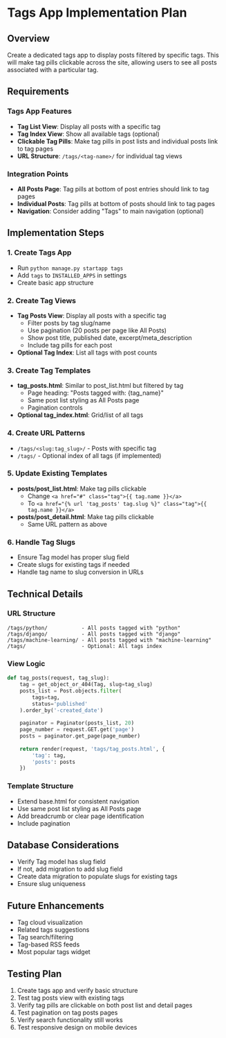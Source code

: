 # Tags App Implementation Plan

## Overview
Create a dedicated tags app to display posts filtered by specific tags. This will make tag pills clickable across the site, allowing users to see all posts associated with a particular tag.

## Requirements

### Tags App Features
- **Tag List View**: Display all posts with a specific tag
- **Tag Index View**: Show all available tags (optional)
- **Clickable Tag Pills**: Make tag pills in post lists and individual posts link to tag pages
- **URL Structure**: `/tags/<tag-name>/` for individual tag views

### Integration Points
- **All Posts Page**: Tag pills at bottom of post entries should link to tag pages
- **Individual Posts**: Tag pills at bottom of posts should link to tag pages
- **Navigation**: Consider adding "Tags" to main navigation (optional)

## Implementation Steps

### 1. Create Tags App
- Run `python manage.py startapp tags`
- Add `tags` to `INSTALLED_APPS` in settings
- Create basic app structure

### 2. Create Tag Views
- **Tag Posts View**: Display all posts with a specific tag
  - Filter posts by tag slug/name
  - Use pagination (20 posts per page like All Posts)
  - Show post title, published date, excerpt/meta_description
  - Include tag pills for each post
- **Optional Tag Index**: List all tags with post counts

### 3. Create Tag Templates
- **tag_posts.html**: Similar to post_list.html but filtered by tag
  - Page heading: "Posts tagged with: {tag_name}"
  - Same post list styling as All Posts page
  - Pagination controls
- **Optional tag_index.html**: Grid/list of all tags

### 4. Create URL Patterns
- `/tags/<slug:tag_slug>/` - Posts with specific tag
- `/tags/` - Optional index of all tags (if implemented)

### 5. Update Existing Templates
- **posts/post_list.html**: Make tag pills clickable
  - Change `<a href="#" class="tag">{{ tag.name }}</a>`
  - To `<a href="{% url 'tag_posts' tag.slug %}" class="tag">{{ tag.name }}</a>`
- **posts/post_detail.html**: Make tag pills clickable
  - Same URL pattern as above

### 6. Handle Tag Slugs
- Ensure Tag model has proper slug field
- Create slugs for existing tags if needed
- Handle tag name to slug conversion in URLs

## Technical Details

### URL Structure
```
/tags/python/           - All posts tagged with "python"
/tags/django/           - All posts tagged with "django"  
/tags/machine-learning/ - All posts tagged with "machine-learning"
/tags/                  - Optional: All tags index
```

### View Logic
```python
def tag_posts(request, tag_slug):
    tag = get_object_or_404(Tag, slug=tag_slug)
    posts_list = Post.objects.filter(
        tags=tag, 
        status='published'
    ).order_by('-created_date')
    
    paginator = Paginator(posts_list, 20)
    page_number = request.GET.get('page')
    posts = paginator.get_page(page_number)
    
    return render(request, 'tags/tag_posts.html', {
        'tag': tag,
        'posts': posts
    })
```

### Template Structure
- Extend base.html for consistent navigation
- Use same post list styling as All Posts page
- Add breadcrumb or clear page identification
- Include pagination

## Database Considerations
- Verify Tag model has slug field
- If not, add migration to add slug field
- Create data migration to populate slugs for existing tags
- Ensure slug uniqueness

## Future Enhancements
- Tag cloud visualization
- Related tags suggestions
- Tag search/filtering
- Tag-based RSS feeds
- Most popular tags widget

## Testing Plan
1. Create tags app and verify basic structure
2. Test tag posts view with existing tags
3. Verify tag pills are clickable on both post list and detail pages
4. Test pagination on tag posts pages
5. Verify search functionality still works
6. Test responsive design on mobile devices